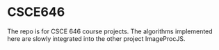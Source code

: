 CSCE646
=======
The repo is for CSCE 646 course projects.
The algorithms implemented here are slowly integrated into the other project ImageProcJS.
